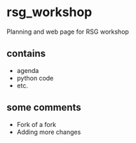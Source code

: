 # rsg_workshop
Planning and web page for RSG workshop
## contains
* agenda
* python code
* etc.
 
## some comments
* Fork of a fork
* Adding more changes
